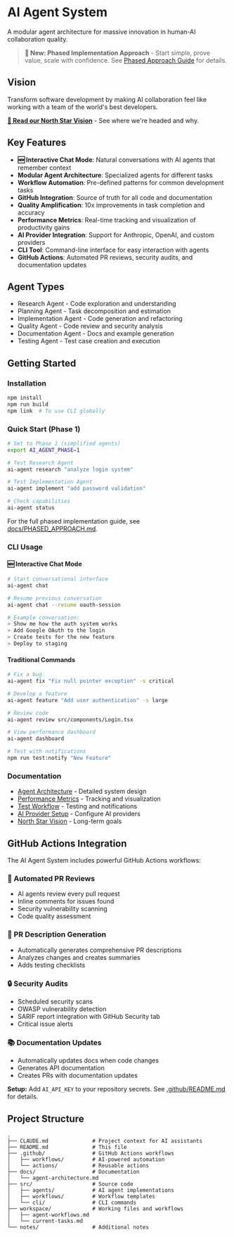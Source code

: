 # AI Agent System

A modular agent architecture for massive innovation in human-AI collaboration quality.

> **📢 New: Phased Implementation Approach** - Start simple, prove value, scale with confidence. See [Phased Approach Guide](docs/PHASED_APPROACH.md) for details.

## Vision
Transform software development by making AI collaboration feel like working with a team of the world's best developers.

**[📍 Read our North Star Vision](docs/NORTH_STAR.md)** - See where we're headed and why.

## Key Features
- **🆕 Interactive Chat Mode**: Natural conversations with AI agents that remember context
- **Modular Agent Architecture**: Specialized agents for different tasks
- **Workflow Automation**: Pre-defined patterns for common development tasks
- **GitHub Integration**: Source of truth for all code and documentation
- **Quality Amplification**: 10x improvements in task completion and accuracy
- **Performance Metrics**: Real-time tracking and visualization of productivity gains
- **AI Provider Integration**: Support for Anthropic, OpenAI, and custom providers
- **CLI Tool**: Command-line interface for easy interaction with agents
- **GitHub Actions**: Automated PR reviews, security audits, and documentation updates

## Agent Types
- Research Agent - Code exploration and understanding
- Planning Agent - Task decomposition and estimation
- Implementation Agent - Code generation and refactoring
- Quality Agent - Code review and security analysis
- Documentation Agent - Docs and example generation
- Testing Agent - Test case creation and execution

## Getting Started

### Installation
```bash
npm install
npm run build
npm link  # To use CLI globally
```

### Quick Start (Phase 1)
```bash
# Set to Phase 1 (simplified agents)
export AI_AGENT_PHASE=1

# Test Research Agent
ai-agent research "analyze login system"

# Test Implementation Agent  
ai-agent implement "add password validation"

# Check capabilities
ai-agent status
```

For the full phased implementation guide, see [docs/PHASED_APPROACH.md](docs/PHASED_APPROACH.md).

### CLI Usage

#### 🆕 Interactive Chat Mode
```bash
# Start conversational interface
ai-agent chat

# Resume previous conversation
ai-agent chat --resume oauth-session

# Example conversation:
> Show me how the auth system works
> Add Google OAuth to the login
> Create tests for the new feature
> Deploy to staging
```

#### Traditional Commands
```bash
# Fix a bug
ai-agent fix "Fix null pointer exception" -s critical

# Develop a feature
ai-agent feature "Add user authentication" -s large

# Review code
ai-agent review src/components/Login.tsx

# View performance dashboard
ai-agent dashboard

# Test with notifications
npm run test:notify "New Feature"
```

### Documentation
- [Agent Architecture](docs/agent-architecture.md) - Detailed system design
- [Performance Metrics](docs/metrics-system.md) - Tracking and visualization
- [Test Workflow](docs/test-workflow.md) - Testing and notifications
- [AI Provider Setup](docs/ai-configuration.md) - Configure AI providers
- [North Star Vision](docs/NORTH_STAR.md) - Long-term goals

## GitHub Actions Integration

The AI Agent System includes powerful GitHub Actions workflows:

### 🤖 Automated PR Reviews
- AI agents review every pull request
- Inline comments for issues found
- Security vulnerability scanning
- Code quality assessment

### 📝 PR Description Generation
- Automatically generates comprehensive PR descriptions
- Analyzes changes and creates summaries
- Adds testing checklists

### 🔒 Security Audits
- Scheduled security scans
- OWASP vulnerability detection
- SARIF report integration with GitHub Security tab
- Critical issue alerts

### 📚 Documentation Updates
- Automatically updates docs when code changes
- Generates API documentation
- Creates PRs with documentation updates

**Setup:** Add `AI_API_KEY` to your repository secrets. See [.github/README.md](.github/README.md) for details.

## Project Structure
```
.
├── CLAUDE.md              # Project context for AI assistants
├── README.md              # This file
├── .github/               # GitHub Actions workflows
│   ├── workflows/         # AI-powered automation
│   └── actions/           # Reusable actions
├── docs/                  # Documentation
│   └── agent-architecture.md
├── src/                   # Source code
│   ├── agents/            # AI agent implementations
│   ├── workflows/         # Workflow templates
│   └── cli/               # CLI commands
├── workspace/             # Working files and workflows
│   ├── agent-workflows.md
│   └── current-tasks.md
└── notes/                 # Additional notes
```
